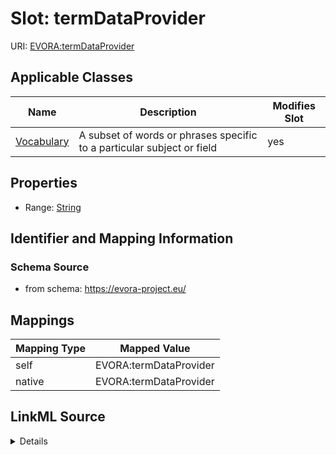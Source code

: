 

# Slot: termDataProvider



URI: [EVORA:termDataProvider](https://evora-project.eu/termDataProvider)



<!-- no inheritance hierarchy -->





## Applicable Classes

| Name | Description | Modifies Slot |
| --- | --- | --- |
| [Vocabulary](Vocabulary.md) | A subset of words or phrases specific to a particular subject or field |  yes  |







## Properties

* Range: [String](String.md)





## Identifier and Mapping Information







### Schema Source


* from schema: https://evora-project.eu/




## Mappings

| Mapping Type | Mapped Value |
| ---  | ---  |
| self | EVORA:termDataProvider |
| native | EVORA:termDataProvider |




## LinkML Source

<details>
```yaml
name: termDataProvider
from_schema: https://evora-project.eu/
rank: 1000
alias: termDataProvider
domain_of:
- Vocabulary
range: string

```
</details>